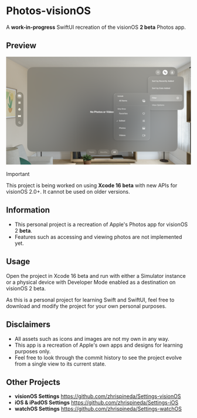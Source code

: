 # Photos-visionOS
A **work-in-progress** SwiftUI recreation of the visionOS **2 beta** Photos app.

## Preview
![An image of the recreated Photos app in visionOS, with the Sort menu shown along with its sorting options.](Assets/Photos.png)

> [!IMPORTANT]
>
> This project is being worked on using **Xcode 16 beta** with new APIs for visionOS 2.0+.
> It cannot be used on older versions.
>

## Information
- This personal project is a recreation of Apple's Photos app for visionOS 2 **beta**.
- Features such as accessing and viewing photos are not implemented yet.

## Usage
Open the project in Xcode 16 beta and run with either a Simulator instance or a physical device with Developer Mode enabled as a destination on visionOS 2 beta.

As this is a personal project for learning Swift and SwiftUI, feel free to download and modify the project for your own personal purposes.

## Disclaimers
- All assets such as icons and images are not my own in any way.
- This app is a recreation of Apple's own apps and designs for learning purposes only.
- Feel free to look through the commit history to see the project evolve from a single view to its current state.

## Other Projects
- **visionOS Settings** https://github.com/zhrispineda/Settings-visionOS
- **iOS & iPadOS Settings** https://github.com/zhrispineda/Settings-iOS
- **watchOS Settings** https://github.com/zhrispineda/Settings-watchOS
